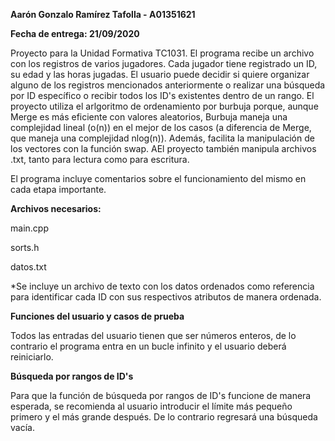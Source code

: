 **Aarón Gonzalo Ramírez Tafolla - A01351621**

**Fecha de entrega: 21/09/2020**

Proyecto para la Unidad Formativa TC1031. El programa recibe un archivo con los registros de varios jugadores. Cada jugador tiene registrado un ID, su edad y las horas jugadas.
El usuario puede decidir si quiere organizar alguno de los registros mencionados anteriormente o realizar una búsqueda por ID específico o recibir todos los ID's existentes dentro
de un rango. El proyecto utiliza el arlgoritmo de ordenamiento por burbuja porque, aunque Merge es más eficiente con valores aleatorios, Burbuja maneja una complejidad lineal (o(n))
en el mejor de los casos (a diferencia de Merge, que maneja una complejidad nlog(n)). Además, facilita la manipulación de los vectores con la función swap. AEl proyecto también manipula
archivos .txt, tanto para lectura como para escritura.

El programa incluye comentarios sobre el funcionamiento del mismo en cada etapa importante.

**Archivos necesarios:**

main.cpp

sorts.h

datos.txt

*Se incluye un archivo de texto con los datos ordenados como referencia para identificar cada ID con sus respectivos atributos de manera ordenada.

**Funciones del usuario y casos de prueba**

Todos las entradas del usuario tienen que ser números enteros, de lo contrario el programa entra en un bucle infinito y el usuario deberá reiniciarlo.

**Búsqueda por rangos de ID's**

Para que la función de búsqueda por rangos de ID's funcione de manera esperada, se recomienda al usuario introducir el límite más pequeño primero y el más
grande después. De lo contrario regresará una búsqueda vacía.
